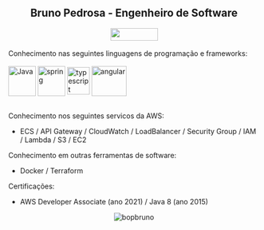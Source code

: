 <h2 align="center">Bruno Pedrosa - Engenheiro de Software</h2>
<div align="center" style="text-align:center"> 
  <a  href="https://www.linkedin.com/in/bruno-pedrosa" target="_blank"><img height="25" width="95" src="https://img.shields.io/badge/-LinkedIn-%230077B5?style=for-the-badge&logo=linkedin&logoColor=white" target="_blank"></a> 
  </div>
  </br>
Conhecimento nas seguintes linguagens de programação e frameworks:
    <div style="display: inline_block"><br>
      <a  href="https://www.java.com" target="_blank"><img align="center" alt="Java" height="60" width="55" src="https://www.svgrepo.com/show/303388/java-4-logo.svg"></a>
      <a  href="https://spring.io/" target="_blank"><img align="center" alt="spring" height="60" width="55" src="https://www.svgrepo.com/show/354379/spring.svg"></a>
      <a  href="https://www.typescriptlang.org/" target="_blank"><img align="center" alt="typescript" height="55" width="45" src="https://www.svgrepo.com/show/349540/typescript.svg"></a>
      <a  href="https://angular.io" target="_blank"><img align="center" alt="angular" height="60" width="70" src="https://www.svgrepo.com/show/353398/angular.svg"></a>      
    </div>
</br>

Conhecimento nos seguintes servicos da AWS:
- ECS / API Gateway / CloudWatch / LoadBalancer / Security Group / IAM / Lambda / S3 / EC2

Conhecimento em outras ferramentas de software:
- Docker / Terraform

Certificações:
- AWS Developer Associate (ano 2021) / Java 8 (ano 2015)


<p align="center"> <img src="https://github-readme-stats.vercel.app/api?username=bopbruno&show_icons=true&theme=gotham" alt="bopbruno" />
